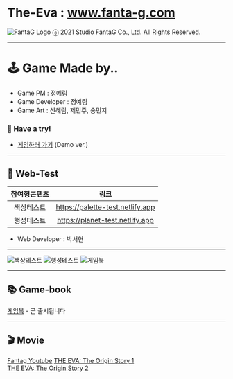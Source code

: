 # The-Eva : www.fanta-g.com

![FantaG Logo](https://user-images.githubusercontent.com/54856465/121236366-d491a680-c8d0-11eb-9263-afb845013ed1.png)
ⓒ 2021 Studio FantaG Co., Ltd. All Rights Reserved.
   
----------------------------------------
# 🕹 Game Made by..
- Game PM : 정예림
- Game Developer : 정예림
- Game Art : 신혜림, 제민주, 송민지

### 💜 Have a try! 
- [게임하러 가기]() (Demo ver.)

----------------------------------------
## 🎨 Web-Test
|참여형콘텐츠|링크|
|:-:|:-:|
|색상테스트|https://palette-test.netlify.app|
|행성테스트|https://planet-test.netlify.app|
- Web Developer : 박서현
----------------------------------------
![색상테스트](https://user-images.githubusercontent.com/54856465/121237723-52a27d00-c8d2-11eb-9c7f-8251d58967c1.png)
![행성테스트](https://user-images.githubusercontent.com/54856465/121237736-559d6d80-c8d2-11eb-947f-db97109e9aad.png)
![게임북](https://user-images.githubusercontent.com/54856465/121237713-4fa78c80-c8d2-11eb-9dfb-d15f93c34e1c.png)

----------------------------------------
## 📚 Game-book
[게임북]() - 곧 출시됩니다

----------------------------------------
## 🎬 Movie

[Fantag Youtube](https://www.youtube.com/channel/UC2ng9E9-eNAoeyDtw7vaQMQ/featured)
[THE EVA: The Origin Story 1](https://www.youtube.com/watch?v=KTuRhlhKRvY)   
[THE EVA: The Origin Story 2](https://youtu.be/gy6Zb1GtndY)   

